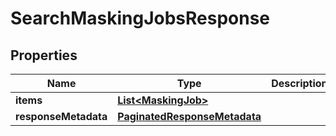 

# SearchMaskingJobsResponse


## Properties

Name | Type | Description | Notes
------------ | ------------- | ------------- | -------------
**items** | [**List&lt;MaskingJob&gt;**](MaskingJob.md) |  |  [optional]
**responseMetadata** | [**PaginatedResponseMetadata**](PaginatedResponseMetadata.md) |  |  [optional]



